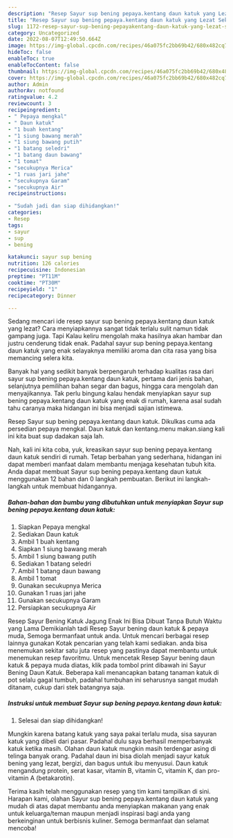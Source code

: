```yaml
---
description: "Resep Sayur sup bening pepaya.kentang daun katuk yang Lezat Sekali, Buat Buka Puasa Sempurna"
title: "Resep Sayur sup bening pepaya.kentang daun katuk yang Lezat Sekali, Buat Buka Puasa Sempurna"
slug: 1172-resep-sayur-sup-bening-pepayakentang-daun-katuk-yang-lezat-sekali-buat-buka-puasa-sempurna
category: Uncategorized
date: 2022-08-07T12:49:50.664Z
image: https://img-global.cpcdn.com/recipes/46a075fc2bb69b42/680x482cq70/sayur-sup-bening-pepayakentang-daun-katuk-foto-resep-utama.jpg
hideToc: false
enableToc: true
enableTocContent: false
thumbnail: https://img-global.cpcdn.com/recipes/46a075fc2bb69b42/680x482cq70/sayur-sup-bening-pepayakentang-daun-katuk-foto-resep-utama.jpg
cover: https://img-global.cpcdn.com/recipes/46a075fc2bb69b42/680x482cq70/sayur-sup-bening-pepayakentang-daun-katuk-foto-resep-utama.jpg
author: Admin
authorAv: notfound
ratingvalue: 4.2
reviewcount: 3
recipeingredient:
- " Pepaya mengkal"
- " Daun katuk"
- "1 buah kentang"
- "1 siung bawang merah"
- "1 siung bawang putih"
- "1 batang seledri"
- "1 batang daun bawang"
- "1 tomat"
- "secukupnya Merica"
- "1 ruas jari jahe"
- "secukupnya Garam"
- "secukupnya Air"
recipeinstructions:

- "Sudah jadi dan siap dihidangkan!"
categories:
- Resep
tags:
- sayur
- sup
- bening

katakunci: sayur sup bening 
nutrition: 126 calories
recipecuisine: Indonesian
preptime: "PT11M"
cooktime: "PT30M"
recipeyield: "1"
recipecategory: Dinner

---
```



Sedang mencari ide resep sayur sup bening pepaya.kentang daun katuk yang lezat? Cara menyiapkannya sangat tidak terlalu sulit namun tidak gampang juga. Tapi Kalau keliru mengolah maka hasilnya akan hambar dan justru cenderung tidak enak. Padahal sayur sup bening pepaya.kentang daun katuk yang enak selayaknya memiliki aroma dan cita rasa yang bisa memancing selera kita.


Banyak hal yang sedikit banyak berpengaruh terhadap kualitas rasa dari sayur sup bening pepaya.kentang daun katuk, pertama dari jenis bahan, selanjutnya pemilihan bahan segar dan bagus, hingga cara mengolah dan menyajikannya. Tak perlu bingung kalau hendak menyiapkan sayur sup bening pepaya.kentang daun katuk yang enak di rumah, karena asal sudah tahu caranya maka hidangan ini bisa menjadi sajian istimewa.

Resep Sayur sup bening pepaya.kentang daun katuk. Dikulkas cuma ada persedian pepaya mengkal. Daun katuk dan kentang.menu makan.siang kali ini kita buat sup dadakan saja lah.


Nah, kali ini kita coba, yuk, kreasikan sayur sup bening pepaya.kentang daun katuk sendiri di rumah. Tetap berbahan yang sederhana, hidangan ini dapat memberi manfaat dalam membantu menjaga kesehatan tubuh kita. Anda dapat membuat Sayur sup bening pepaya.kentang daun katuk menggunakan 12 bahan dan 0 langkah pembuatan. Berikut ini langkah-langkah untuk membuat hidangannya.

<!--inarticleads1-->

##### Bahan-bahan dan bumbu yang dibutuhkan untuk menyiapkan Sayur sup bening pepaya.kentang daun katuk:

1. Siapkan  Pepaya mengkal
1. Sediakan  Daun katuk
1. Ambil 1 buah kentang
1. Siapkan 1 siung bawang merah
1. Ambil 1 siung bawang putih
1. Sediakan 1 batang seledri
1. Ambil 1 batang daun bawang
1. Ambil 1 tomat
1. Gunakan secukupnya Merica
1. Gunakan 1 ruas jari jahe
1. Gunakan secukupnya Garam
1. Persiapkan secukupnya Air


Resep Sayur Bening Katuk Jagung Enak Ini Bisa Dibuat Tanpa Butuh Waktu yang Lama Demikianlah tadi Resep Sayur bening daun katuk &amp; pepaya muda, Semoga bermanfaat untuk anda. Untuk mencari berbagai resep lainnya gunakan Kotak pencarian yang telah kami sediakan. anda bisa menemukan sekitar satu juta resep yang pastinya dapat membantu untuk menemukan resep favoritmu. Untuk mencetak Resep Sayur bening daun katuk &amp; pepaya muda diatas, klik pada tombol print dibawah ini Sayur Bening Daun Katuk. Beberapa kali menancapkan batang tanaman katuk di pot selalu gagal tumbuh, padahal tumbuhan ini seharusnya sangat mudah ditanam, cukup dari stek batangnya saja. 

<!--inarticleads2-->

##### Instruksi untuk membuat Sayur sup bening pepaya.kentang daun katuk:


1. Selesai dan siap dihidangkan!

Mungkin karena batang katuk yang saya pakai terlalu muda, sisa sayuran katuk yang dibeli dari pasar. Padahal dulu saya berhasil memperbanyak katuk ketika masih. Olahan daun katuk mungkin masih terdengar asing di telinga banyak orang. Padahal daun ini bisa diolah menjadi sayur katuk bening yang lezat, bergizi, dan bagus untuk ibu menyusui. Daun katuk mengandung protein, serat kasar, vitamin B, vitamin C, vitamin K, dan pro-vitamin A (betakarotin). 

Terima kasih telah menggunakan resep yang tim kami tampilkan di sini. Harapan kami, olahan Sayur sup bening pepaya.kentang daun katuk yang mudah di atas dapat membantu anda menyiapkan makanan yang enak untuk keluarga/teman maupun menjadi inspirasi bagi anda yang berkeinginan untuk berbisnis kuliner. Semoga bermanfaat dan selamat mencoba!
